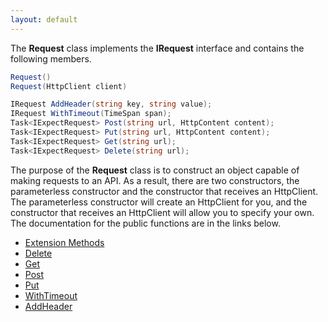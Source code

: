 ```yaml
---
layout: default
---
```


The **Request** class implements the **IRequest** interface and contains the following members.

``` csharp
Request()
Request(HttpClient client)

IRequest AddHeader(string key, string value);
IRequest WithTimeout(TimeSpan span);
Task<IExpectRequest> Post(string url, HttpContent content);
Task<IExpectRequest> Put(string url, HttpContent content);
Task<IExpectRequest> Get(string url);
Task<IExpectRequest> Delete(string url);
```

The purpose of the **Request** class is to construct an object capable of making requests to an API. As a result, there are two constructors, the parameterless constructor and the constructor that receives an HttpClient. The parameterless constructor will create an HttpClient for you, and the constructor that receives an HttpClient will allow you to specify your own. The documentation for the public functions are in the links below.

 - [Extension Methods](/api/request/extensions.html)
 - [Delete](/api/request/delete.html)
 - [Get](/api/request/get.html)
 - [Post](/api/request/post.html)
 - [Put](/api/request/put.html)
 - [WithTimeout](/api/request/with-timeout.html)
 - [AddHeader](/api/request/add-header.html)